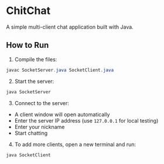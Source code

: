 # ChitChat

A simple multi-client chat application built with Java.

## How to Run

1. Compile the files:

```powershell
javac SocketServer.java SocketClient.java
```

2. Start the server:

```powershell
java SocketServer
```

3. Connect to the server:

- A client window will open automatically
- Enter the server IP address (use `127.0.0.1` for local testing)
- Enter your nickname
- Start chatting

4. To add more clients, open a new terminal and run:

```powershell
java SocketClient
```